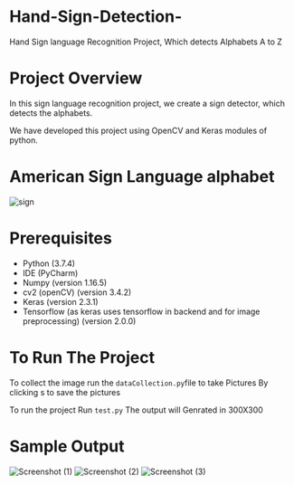 # Hand-Sign-Detection-
Hand Sign language Recognition Project, Which detects Alphabets A to Z
# Project Overview 
In this sign language recognition project, we create a sign detector, which detects the alphabets.

We have developed this project using OpenCV and Keras modules of python.
# American Sign Language alphabet
![sign](https://user-images.githubusercontent.com/111560544/185643118-9a0592e0-5e48-412e-9e0f-b5af3815d4df.jpg)

# Prerequisites
- Python (3.7.4)
- IDE (PyCharm)
- Numpy (version 1.16.5)
- cv2 (openCV) (version 3.4.2)
- Keras (version 2.3.1)
- Tensorflow (as keras uses tensorflow in backend and for image preprocessing) (version 2.0.0)

# To Run The Project
To collect the image run the `dataCollection.py`file to take Pictures
By clicking s to save the pictures


To run the project Run `test.py` 
The output will Genrated in 300X300

# Sample Output
![Screenshot (1)](https://user-images.githubusercontent.com/111560544/185652229-fd4e8418-f548-4305-8bdb-c6bf24860c9c.png)
![Screenshot (2)](https://user-images.githubusercontent.com/111560544/185652425-2990a71b-bc51-4618-b004-630a33e0ae3e.png)
![Screenshot (3)](https://user-images.githubusercontent.com/111560544/185653366-6bf0d1b5-196b-4c61-b5e4-e55076856a74.png)
